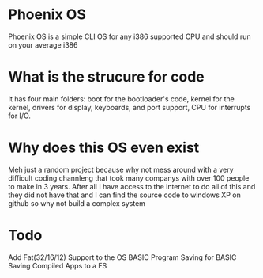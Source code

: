 # Phoenix OS
Phoenix OS is a simple CLI OS for any i386 supported CPU and should run on your average i386
# What is the strucure for code
It has four main folders: boot for the bootloader's code, kernel for the kernel, drivers for display, keyboards, and port support, CPU for interrupts for I/O.
# Why does this OS even exist
Meh just a random project because why not mess around with a very difficult coding channleng that took many companys with over 100 people to make in 3 years. After all I have access to the internet to do all of this and they did not have that and I can find the source code to windows XP on github so why not build a complex system
# Todo
Add Fat(32/16/12) Support to the OS
BASIC
Program Saving for BASIC
Saving Compiled Apps to a FS

